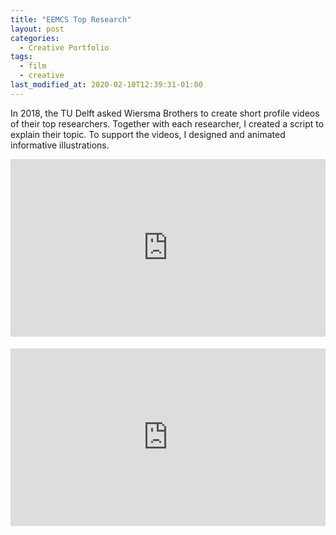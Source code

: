 ```yaml
---
title: "EEMCS Top Research"
layout: post
categories:
  - Creative Portfolio
tags:
  - film
  - creative
last_modified_at: 2020-02-10T12:39:31-01:00
---
```


In 2018, the TU Delft asked Wiersma Brothers to create short profile videos of their top researchers. Together with each researcher, I created a script to explain their topic. To support the videos, I designed and animated informative illustrations.

<div style="position:relative; padding-top: 56.25%; margin-bottom: 20px">
  <iframe src="https://player.vimeo.com/video/273485382?title=0&byline=0&portrait=0" style="position: absolute; width: 100%; height: 100%; top: 0; left: 0" frameborder="0" allow="autoplay; fullscreen" allowfullscreen></iframe>
</div>

<div style="position:relative; padding-top: 56.25%">
  <iframe src="https://player.vimeo.com/video/273485398?title=0&byline=0&portrait=0" style="position: absolute; width: 100%; height: 100%; top: 0; left: 0" frameborder="0" allow="autoplay; fullscreen" allowfullscreen></iframe>
</div>